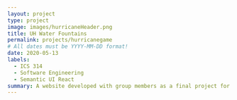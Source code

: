 ```yaml
---
layout: project
type: project
image: images/hurricaneHeader.png
title: UH Water Fountains
permalink: projects/hurricanegame
# All dates must be YYYY-MM-DD format!
date: 2020-05-13
labels:
  - ICS 314
  - Software Engineering
  - Semantic UI React
summary: A website developed with group members as a final project for ICS 314.
---
```







